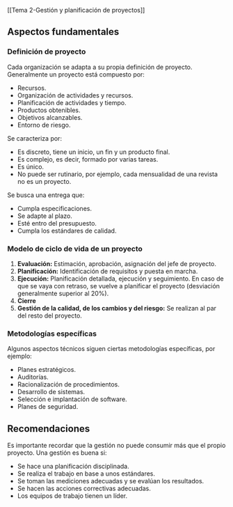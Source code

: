 [[Tema 2-Gestión y planificación de proyectos]]

## Aspectos fundamentales
### Definición de proyecto
Cada organización se adapta a su propia definición de proyecto. Generalmente un proyecto está compuesto por:
+ Recursos.
+ Organización de actividades y recursos.
+ Planificación de actividades y tiempo.
+ Productos obtenibles.
+ Objetivos alcanzables.
+ Entorno de riesgo.

Se caracteriza por:
+ Es discreto, tiene un inicio, un fin y un producto final.
+ Es complejo, es decir, formado por varias tareas.
+ Es único.
+ No puede ser rutinario, por ejemplo, cada mensualidad de una revista no es un proyecto.

Se busca una entrega que:
+ Cumpla especificaciones.
+ Se adapte al plazo.
+ Esté entro del presupuesto.
+ Cumpla los estándares de calidad.

### Modelo de ciclo de vida de un proyecto
1. **Evaluación:** Estimación, aprobación, asignación del jefe de proyecto.
2. **Planificación:** Identificación de requisitos y puesta en marcha.
3. **Ejecución:** Planificación detallada, ejecución y seguimiento. En caso de que se vaya con retraso, se vuelve a planificar el proyecto (desviación generalmente superior al 20%).
4. **Cierre**
5. **Gestión de la calidad, de los cambios y del riesgo:** Se realizan al par del resto del proyecto.

### Metodologías específicas
Algunos aspectos técnicos siguen ciertas metodologías específicas, por ejemplo:
+ Planes estratégicos.
+ Auditorías.
+ Racionalización de procedimientos.
+ Desarrollo de sistemas.
+ Selección e implantación de software.
+ Planes de seguridad.

## Recomendaciones
Es importante recordar que la gestión no puede consumir más que el propio proyecto. Una gestión es buena si:
+ Se hace una planificación disciplinada.
+ Se realiza el trabajo en base a unos estándares.
+ Se toman las mediciones adecuadas y se evalúan los resultados.
+ Se hacen las acciones correctivas adecuadas.
+ Los equipos de trabajo tienen un líder.